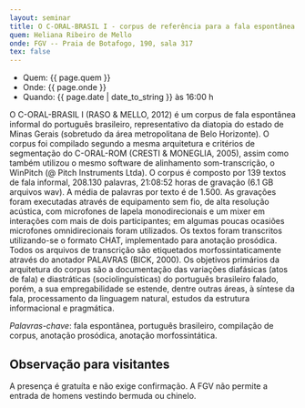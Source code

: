 ```yaml
---
layout: seminar
title: O C-ORAL-BRASIL I - corpus de referência para a fala espontânea informal do português brasileiro
quem: Heliana Ribeiro de Mello
onde: FGV -- Praia de Botafogo, 190, sala 317
tex: false
---
```


- Quem:  {{ page.quem }}
- Onde:  {{ page.onde }}
- Quando: {{ page.date | date_to_string }} às 16:00 h

O C-ORAL-BRASIL I (RASO & MELLO, 2012) é um corpus de fala espontânea
informal do português brasileiro, representativo da diatopia do estado
de Minas Gerais (sobretudo da área metropolitana de Belo Horizonte). O
corpus foi compilado segundo a mesma arquitetura e critérios de
segmentação do C-ORAL-ROM (CRESTI & MONEGLIA, 2005), assim como também
utilizou o mesmo software de alinhamento som-transcrição, o WinPitch
(@ Pitch Instruments Ltda). O corpus é composto por 139 textos de fala
informal, 208.130 palavras, 21:08:52 horas de gravação (6.1 GB
arquivos wav). A média de palavras por texto é de 1.500. As gravações
foram executadas através de equipamento sem fio, de alta resolução
acústica, com microfones de lapela monodirecionais e um mixer em
interações com mais de dois participantes; em algumas poucas ocasiões
microfones omnidirecionais foram utilizados. Os textos foram
transcritos utilizando-se o formato CHAT, implementado para anotação
prosódica. Todos os arquivos de transcrição são etiquetados
morfossintaticamente através do anotador PALAVRAS (BICK, 2000). Os
objetivos primários da arquitetura do corpus são a documentação das
variações diafásicas (atos de fala) e diastráticas (sociolinguísticas)
do português brasileiro falado, porém, a sua empregabilidade se
estende, dentre outras áreas, à síntese da fala, processamento da
linguagem natural, estudos da estrutura informacional e pragmática.

*Palavras-chave*: fala espontânea, português brasileiro, compilação de
corpus, anotação prosódica, anotação morfossintática.

## Observação para visitantes

A presença é gratuíta e não exige confirmação. A FGV não permite a
entrada de homens vestindo bermuda ou chinelo.
